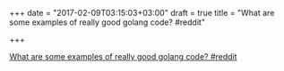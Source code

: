 +++
date = "2017-02-09T03:15:03+03:00"
draft = true
title = "What are some examples of really good golang code?  #reddit"

+++

<p><a href="https://t.co/YvKMDwcVTG">What are some examples of really good golang code?  #reddit</a></p>
